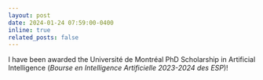```yaml
---
layout: post
date: 2024-01-24 07:59:00-0400
inline: true
related_posts: false
---
```


I have been awarded the Université de Montréal PhD Scholarship in Artificial Intelligence (*Bourse en Intelligence Artificielle 2023-2024 des ESP*)!